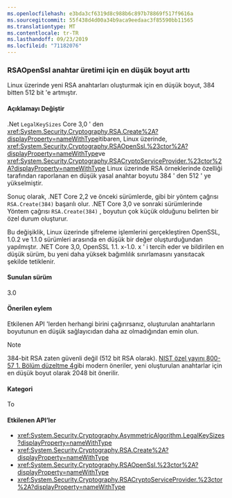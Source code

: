 ```yaml
---
ms.openlocfilehash: e3bda3cf6319d8c988b6c897b78869f517f9616a
ms.sourcegitcommit: 55f438d4d00a34b9aca9eedaac3f85590bb11565
ms.translationtype: MT
ms.contentlocale: tr-TR
ms.lasthandoff: 09/23/2019
ms.locfileid: "71182076"
---
```

### <a name="minimum-size-for-rsaopenssl-key-generation-has-increased"></a>RSAOpenSsl anahtar üretimi için en düşük boyut arttı

Linux üzerinde yeni RSA anahtarları oluşturmak için en düşük boyut, 384 bitten 512 bit 'e artmıştır.

#### <a name="change-description"></a>Açıklamayı Değiştir

.Net `LegalKeySizes` Core 3,0 ' den <xref:System.Security.Cryptography.RSA.Create%2A?displayProperty=nameWithType>itibaren, Linux üzerinde, <xref:System.Security.Cryptography.RSAOpenSsl.%23ctor%2A?displayProperty=nameWithType>ve <xref:System.Security.Cryptography.RSACryptoServiceProvider.%23ctor%2A?displayProperty=nameWithType> Linux üzerinde RSA örneklerinde özelliği tarafından raporlanan en düşük yasal anahtar boyutu 384 ' den 512 ' ye yükselmiştir.

Sonuç olarak, .NET Core 2,2 ve önceki sürümlerde, gibi bir yöntem çağrısı `RSA.Create(384)` başarılı olur. .NET Core 3,0 ve sonraki sürümlerinde Yöntem çağrısı `RSA.Create(384)` , boyutun çok küçük olduğunu belirten bir özel durum oluşturur.

Bu değişiklik, Linux üzerinde şifreleme işlemlerini gerçekleştiren OpenSSL, 1.0.2 ve 1.1.0 sürümleri arasında en düşük bir değer oluşturduğundan yapılmıştır. .NET Core 3,0, OpenSSL 1.1. x-1.0. x ' i tercih eder ve bildirilen en düşük sürüm, bu yeni daha yüksek bağımlılık sınırlamasını yansıtacak şekilde tetiklenir.

#### <a name="version-introduced"></a>Sunulan sürüm

3.0

#### <a name="recommended-action"></a>Önerilen eylem

Etkilenen API 'lerden herhangi birini çağırırsanız, oluşturulan anahtarların boyutunun en düşük sağlayıcıdan daha az olmadığından emin olun.

> [!NOTE]
> 384-bit RSA zaten güvenli değil (512 bit RSA olarak). [NIST özel yayını 800-57 1. Bölüm düzeltme 4](https://nvlpubs.nist.gov/nistpubs/SpecialPublications/NIST.SP.800-57pt1r4.pdf)gibi modern öneriler, yeni oluşturulan anahtarlar için en düşük boyut olarak 2048 bit önerilir.

#### <a name="category"></a>Kategori

To

#### <a name="affected-apis"></a>Etkilenen API’ler

- <xref:System.Security.Cryptography.AsymmetricAlgorithm.LegalKeySizes?displayProperty=nameWithType>
- <xref:System.Security.Cryptography.RSA.Create%2A?displayProperty=nameWithType>
- <xref:System.Security.Cryptography.RSAOpenSsl.%23ctor%2A?displayProperty=nameWithType>
- <xref:System.Security.Cryptography.RSACryptoServiceProvider.%23ctor%2A?displayProperty=nameWithType>

<!--
### Affected APIs

- `P:System.Security.Cryptography.AsymmetricAlgorithm.LegalKeySizes`
- `Overload:System.Security.Cryptography.RSA.Create`
- `Overload:System.Security.Cryptography.RSAOpenSsl.#ctor`
- `Overload:System.Security.Cryptography.RSACryptoServiceProvider.#ctor`


-->
